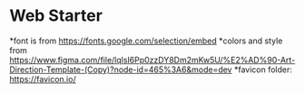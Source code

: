 # Web Starter
*font is from https://fonts.google.com/selection/embed
*colors and style from https://www.figma.com/file/lqlsI6Pp0zzDY8Dm2mKw5U/%E2%AD%90-Art-Direction-Template-(Copy)?node-id=465%3A6&mode=dev
*favicon folder: https://favicon.io/
